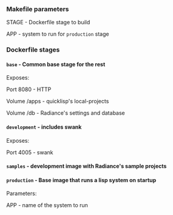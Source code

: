 
### Makefile parameters

STAGE - Dockerfile stage to build

APP - system to run for `production` stage

### Dockerfile stages

#### `base` - Common base stage for the rest

Exposes:

Port 8080 - HTTP

Volume /apps - quicklisp's local-projects

Volume /db - Radiance's settings and database

#### `development` - includes swank

Exposes:

Port 4005 - swank

#### `samples` - development image with Radiance's sample projects

#### `production` - Base image that runs a lisp system on startup

Parameters:

APP - name of the system to run
